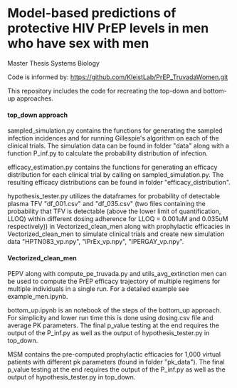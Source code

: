 # Model-based predictions of protective HIV PrEP levels in men who have sex with men
Master Thesis Systems Biology

Code is informed by: https://github.com/KleistLab/PrEP_TruvadaWomen.git

This repository includes the code for recreating the top-down and bottom-up approaches.

#### top_down approach

sampled_simulation.py contains the functions for generating the sampled infection incidences and for running Gillespie's algorithm on each of the clinical trials. The simulation data can be found in folder "data" along with a function P_inf.py to calculate the probability distribution of infection. 

efficacy_estimation.py contains the functions for generating an efficacy distribution for each clinical trial by calling on sampled_simulation.py. The resulting efficacy distributions can be found in folder "efficacy_distribution".

hypothesis_tester.py utilizes the dataframes for probability of detectable plasma TFV "df_001.csv" and "df_035.csv" (two files containing the probability that TFV is detectable (above the lower limit of quantification, LLOQ) within different dosing adherence for LLOQ = 0.001uM and 0.035uM respectively)) in Vectorized_clean_men along with prophylactic efficacies in Vectorized_clean_men to simulate clinical trials and create new simulation data "HPTN083_vp.npy", "iPrEx_vp.npy", "IPERGAY_vp.npy".


#### Vectorized_clean_men

PEPV along with compute_pe_truvada.py and utils_avg_extinction men can be used to compute the PrEP efficacy trajectory of multiple regimens for multiple individuals in a single run. For a detailed example see example_men.ipynb.

bottom_up.ipynb is an notebook of the steps of the bottom_up approach. For simplicity and lower run time this is done using dosing.csv file and average PK parameters. The final p_value testing at the end requires the output of the P_inf.py as well as the output of hypothesis_tester.py in top_down.

MSM contains the pre-computed prophylactic efficacies for 1,000 virtual patients with different pk parameters (found in folder "pk_data").  The final p_value testing at the end requires the output of the P_inf.py as well as the output of hypothesis_tester.py in top_down.
